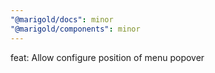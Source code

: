 ```yaml
---
"@marigold/docs": minor
"@marigold/components": minor
---
```


feat: Allow configure position of menu popover
